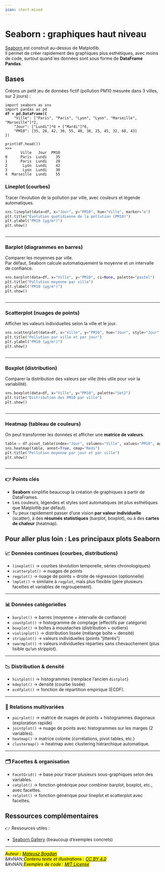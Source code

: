 ```yaml
---
icon: chart-mixed
---
```


# Seaborn : graphiques haut niveau

[Seaborn ](https://seaborn.pydata.org/)est construit au-dessus de Matplotlib.\
Il permet de créer rapidement des graphiques plus esthétiques, avec moins de code, surtout quand les données sont sous forme de **DataFrame Pandas**.

## Bases

Créons un petit jeu de données fictif (pollution PM10 mesurée dans 3 villes, sur 2 jours) :

<pre class="language-python"><code class="lang-python">import seaborn as sns
import pandas as pd
<strong>df = pd.DataFrame({
</strong>    "Ville": ["Paris", "Paris", "Lyon", "Lyon", "Marseille", "Marseille"]*2,
    "Jour": ["Lundi"]*6 + ["Mardi"]*6,
    "PM10": [35, 28, 42, 30, 55, 40, 38, 25, 45, 32, 60, 43]
})

print(df.head())
>>>
       Ville   Jour  PM10
0      Paris  Lundi    35
1      Paris  Lundi    28
2       Lyon  Lundi    42
3       Lyon  Lundi    30
4  Marseille  Lundi    55
</code></pre>

### Lineplot (courbes)

Tracer l’évolution de la pollution par ville, avec couleurs et légende automatiques.

```python
sns.lineplot(data=df, x="Jour", y="PM10", hue="Ville", marker="o")
plt.title("Évolution quotidienne de la pollution (PM10)")
plt.ylabel("PM10 (µg/m³)")
plt.show()
```

<figure><img src=".gitbook/assets/image (7).png" alt=""><figcaption></figcaption></figure>

***

### Barplot (diagrammes en barres)

Comparer les moyennes par ville.\
Par défaut, Seaborn calcule automatiquement la moyenne et un intervalle de confiance.

```python
sns.barplot(data=df, x="Ville", y="PM10", ci=None, palette="pastel")
plt.title("Pollution moyenne par ville")
plt.ylabel("PM10 (µg/m³)")
plt.show()
```

<figure><img src=".gitbook/assets/image (8).png" alt=""><figcaption></figcaption></figure>

***

### Scatterplot (nuages de points)

Afficher les valeurs individuelles selon la ville et le jour.

```python
sns.scatterplot(data=df, x="Ville", y="PM10", hue="Jour", style="Jour", s=120)
plt.title("Pollution par ville et par jour")
plt.ylabel("PM10 (µg/m³)")
plt.show()
```

<figure><img src=".gitbook/assets/image (9).png" alt=""><figcaption></figcaption></figure>

***

### Boxplot (distribution)

Comparer la distribution des valeurs par ville (très utile pour voir la variabilité).

```python
sns.boxplot(data=df, x="Ville", y="PM10", palette="Set2")
plt.title("Distribution des PM10 par ville")
plt.show()
```

<figure><img src=".gitbook/assets/image (10).png" alt=""><figcaption></figcaption></figure>

***

### Heatmap (tableau de couleurs)

On peut transformer les données et afficher une **matrice de valeurs**.

```python
table = df.pivot_table(index="Jour", columns="Ville", values="PM10", aggfunc="mean")
sns.heatmap(table, annot=True, cmap="Reds")
plt.title("Pollution moyenne par jour et par ville")
plt.show()
```

<figure><img src=".gitbook/assets/image (11).png" alt=""><figcaption></figcaption></figure>

***

### 👉 Points clés

* **Seaborn** simplifie beaucoup la création de graphiques à partir de DataFrames.
* Les couleurs, légendes et styles sont automatiques (et plus esthétiques que Matplotlib par défaut).
* Tu peux rapidement passer d’une vision **par valeur individuelle** (scatter), à des **résumés statistiques** (barplot, boxplot), ou à des **cartes de chaleur** (heatmap).

## Pour aller plus loin : Les principaux plots Seaborn

### 📈 Données continues (courbes, distributions)

* `lineplot()` → courbes (évolution temporelle, séries chronologiques)
* `scatterplot()` → nuages de points
* `regplot()` → nuage de points + droite de régression (optionnelle)
* `lmplot()` → similaire à `regplot`, mais plus flexible (gère plusieurs facettes et variables de regroupement).

***

### 📊 Données catégorielles

* `barplot()` → barres (moyenne + intervalle de confiance)
* `countplot()` → histogramme de comptage (effectifs par catégorie)
* `boxplot()` → boîtes à moustaches (distribution + outliers)
* `violinplot()` → distribution lissée (mélange boîte + densité)
* `stripplot()` → valeurs individuelles (points “jitterés”)
* `swarmplot()` → valeurs individuelles réparties sans chevauchement (plus lisible qu’un stripplot).

***

### 📉 Distribution & densité

* `histplot()` → histogrammes (remplace l’ancien `distplot`)
* `kdeplot()` → densité (courbe lissée)
* `ecdfplot()` → fonction de répartition empirique (ECDF).

***

### 🔗 Relations multivariées

* `pairplot()` → matrice de nuages de points + histogrammes diagonaux (exploration rapide)
* `jointplot()` → nuage de points avec histogrammes sur les marges (2 variables).
* `heatmap()` → matrice colorée (corrélations, pivot tables, etc.)
* `clustermap()` → heatmap avec clustering hiérarchique automatique.

***

### 🗂️ Facettes & organisation

* `FacetGrid()` → base pour tracer plusieurs sous-graphiques selon des variables.
* `catplot()` → fonction générique pour combiner barplot, boxplot, etc., avec facettes.
* `relplot()` → fonction générique pour lineplot et scatterplot avec facettes.

## Ressources complémentaires&#x20;

👉 Ressources utiles :

* [Seaborn Gallery](https://seaborn.pydata.org/examples/index.html) (beaucoup d’exemples concrets)

***

_<mark style="color:$info;">Auteur :</mark>_ [_<mark style="color:$info;">Mateusz Bogdan</mark>_](https://matbog.github.io/)\
&#xNAN;_<mark style="color:$info;">Contenu texte et illustrations :</mark>_ [_<mark style="color:$info;">CC BY 4.0</mark>_](https://creativecommons.org/licenses/by/4.0/)\
&#xNAN;_<mark style="color:$info;">Exemples de code :</mark>_ [_<mark style="color:$info;">MIT License</mark>_](https://opensource.org/licenses/MIT)
